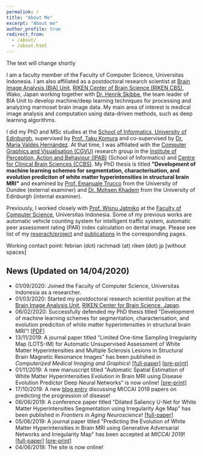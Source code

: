 ```yaml
---
permalink: /
title: "About Me"
excerpt: "About me"
author_profile: true
redirect_from: 
  - /about/
  - /about.html
---
```


The text will change shortly

I am a faculty member of the Faculty of Computer Science, Universitas Indonesia. I am also affiliated as a postdoctoral research scientist at [Brain Image Analysis (BIA) Unit](http://bia.riken.jp/), [RIKEN Center of Brain Science (RIKEN CBS)](https://cbs.riken.jp/en/), Wako, Japan working together with [Dr. Henrik Skibbe](https://scholar.google.com/citations?hl=en&user=sQyGf94AAAAJ), the team leader of BIA Unit to develop machine/deep learning techniques for processing and analyzing marmoset brain image data. My main area of interest is medical image analysis and computation using data-driven methods, such as deep learning algorithms. 

I did my PhD and MSc studies at the [School of Informatics, University of Edinburgh](https://www.ed.ac.uk/informatics), supervised by [Prof. Taku Komura](http://homepages.inf.ed.ac.uk/tkomura/) and co-supervised by [Dr. Maria Valdés Hernández](https://www.research.ed.ac.uk/portal/en/persons/maria-valdes-hernandez(f22f22d9-52bb-4883-bf94-52aa23a691e1).html). At that time, I was affiliated with the [Computer Graphics and Visualisation (CGVU)](http://www.ipab.inf.ed.ac.uk/cgvu/index.html) research group in the [Institute of Perception, Action and Behaviour (IPAB)](http://web.inf.ed.ac.uk/ipab) (School of Informatics) and [Centre for Clinical Brain Sciences (CCBS)](https://www.ed.ac.uk/clinical-brain-sciences). My PhD thesis is titled **"Development of machine learning schemes for segmentation, characterisation, and evolution prediciton of white matter hyperintensities in structural brain MRI"** and examined by [Prof. Emanuale Trucco](https://scholar.google.com/citations?user=AoqaZGkAAAAJ&hl=en) from the University of Dundee (external examiner) and [Dr. Mohsen Khadem](https://scholar.google.com/citations?hl=en&user=EdlB5Q8AAAAJ) from the University of Edinburgh (internal examiner).

Previously, I worked closely with [Prof. Wisnu Jatmiko](http://staff.ui.ac.id/wisnuj) at the [Faculty of Computer Science](http://www.cs.ui.ac.id/?lang=en), Universitas Indonesia. Some of my previous works are automatic vehicle counting system for intelligent traffic system, automatic peer assessment rating (PAR) index calculation on dental image. Please see list of my [reserach/project](https://febrianrachmadi.github.io/projects/) and [publications](https://febrianrachmadi.github.io/publications/) in the corresponding pages.

Working contact point: febrian (dot) rachmadi (at) riken (dot) jp \[without spaces\]

News (Updated on 14/04/2020)
------
 - 01/09/2020: Joined the Faculty of Computer Science, Universitas Indonesia as a researcher.
 - 01/03/2020: Started my postdoctoral research scientist position at the [Brain Image Analysis Unit](http://bia.riken.jp/), [RIKEN Center for Brain Science, Japan](https://cbs.riken.jp/en/faculty/bia/).
 - 06/02/2020: Successfully defended my PhD thesis titled "Development of machine learning schemes for segmentation, characterisation, and evolution prediciton of white matter hyperintensities in structural brain MRI"! [[PDF]](https://era.ed.ac.uk/handle/1842/36938)
 - 13/11/2019: A journal paper titled "Limited One-time Sampling Irregularity Map (LOTS-IM) for Automatic Unsupervised Assessment of White Matter Hyperintensities and Multiple Sclerosis Lesions in Structural Brain Magnetic Resonance Images" has been published in _Computerized Medical Imaging and Graphics_! [[full-paper]](https://doi.org/10.1016/j.compmedimag.2019.101685) [[pre-print]](https://doi.org/10.1101/334292)
 - 01/11/2019: A new manuscript titled "Automatic Spatial Estimation of White Matter Hyperintensities Evolution in Brain MRI using Disease Evolution Predictor Deep Neural Networks" is now online! [[pre-print]](https://doi.org/10.1101/738641)
 - 17/10/2019: A new [blog entry](https://febrianrachmadi.github.io/posts/2019/010/blog-post-1/) discussing MICCAI 2019 papers on predicting the progression of disease!
 - 06/06/2019: A conference paper titled "Dilated Saliency U-Net for White Matter Hyperintensities Segmentation using Irregularity Age Map" has been published in _Frontiers in Aging Neuroscience_! [[full-paper]](https://doi.org/10.3389/fnagi.2019.00150)
 - 05/06/2019: A journal paper titled "Predicting the Evolution of White Matter Hyperintensities in Brain MRI using Generative Adversarial Networks and Irregularity Map" has been accepted at _MICCAI 2019_! [[full-paper]](https://doi.org/10.1007/978-3-030-32248-9_17) [[pre-print]](https://doi.org/10.1101/662692)
 - 04/06/2019: The site is now online!
